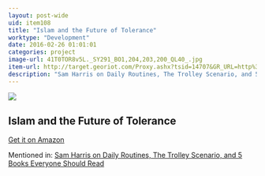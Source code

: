 ```yaml
---
layout: post-wide
uid: item108
title: "Islam and the Future of Tolerance"
worktype: "Development"
date: 2016-02-26 01:01:01
categories: project
image-url: 41T0TOR8v5L._SY291_BO1,204,203,200_QL40_.jpg
item-url: http://target.georiot.com/Proxy.ashx?tsid=14707&GR_URL=http%3A%2F%2Fwww.amazon.com%2FIslam-Future-Tolerance-A-Dialogue%2Fdp%2F0674088700%2F
description: "Sam Harris on Daily Routines, The Trolley Scenario, and 5 Books Everyone Should Read"
---
```

<a href="http://target.georiot.com/Proxy.ashx?tsid=14707&GR_URL=http%3A%2F%2Fwww.amazon.com%2FIslam-Future-Tolerance-A-Dialogue%2Fdp%2F0674088700%2F" target="blank"><img src="../../../../img/thumbs/41T0TOR8v5L._SY291_BO1,204,203,200_QL40_.jpg" class="prod-img"></a>
<h2>Islam and the Future of Tolerance</h2>
<p><a href="http://target.georiot.com/Proxy.ashx?tsid=14707&GR_URL=http%3A%2F%2Fwww.amazon.com%2FIslam-Future-Tolerance-A-Dialogue%2Fdp%2F0674088700%2F" target="blank">Get it on Amazon</a><p>
<p>Mentioned in: <a href="http://fourhourworkweek.com/2015/07/08/sam-harris-on-daily-routines-the-trolley-scenario-and-5-books-everyone-should-read/" target="blank">Sam Harris on Daily Routines, The Trolley Scenario, and 5 Books Everyone Should Read</a></p>
